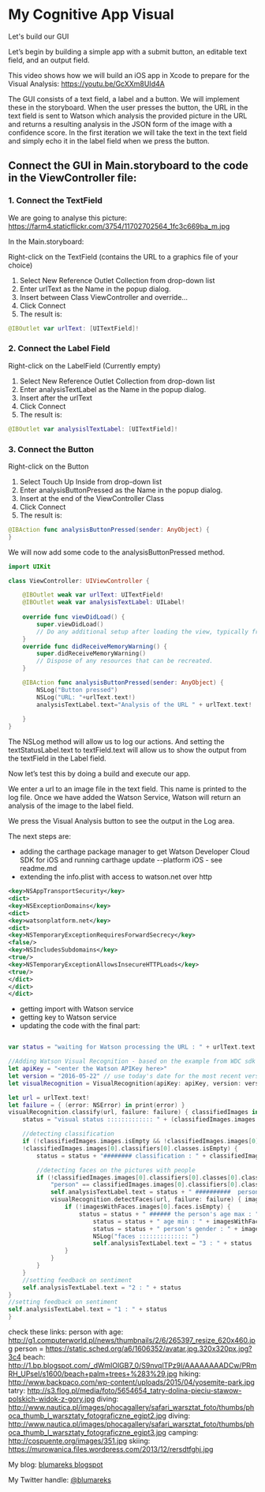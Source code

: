 # My Cognitive App Visual

Let's build our GUI

Let’s begin by building a simple app with a submit button, an editable text field, and an output field.

This video shows how we will build an iOS app in Xcode to prepare for the Visual Analysis: https://youtu.be/GcXXm8UId4A

The GUI consists of a text field, a label and a button.  We will implement these in the storyboard.
When the user presses the button, the URL in the text field is sent to Watson which analysis the provided picture in the URL and returns a resulting analysis  in the JSON form of the image with a confidence score.
In the first iteration we will take the text in the text field and simply echo it in the label field when we press the button.

## Connect the GUI in Main.storyboard to the code in the ViewController file:

### 1. Connect the TextField
We are going to analyse this picture:
https://farm4.staticflickr.com/3754/11702702564_1fc3c669ba_m.jpg

In the Main.storyboard:

Right-click on the TextField (contains the URL to a graphics file of your choice)
1.	Select New Reference Outlet Collection from drop-down list
2.	Enter urlText as the Name  in the popup dialog.
3.	Insert between Class ViewController and override… 
4.	Click Connect
5.	The result is: 
```swift
@IBOutlet var urlText: [UITextField]!
```

### 2. Connect the Label Field

Right-click on the LabelField (Currently empty)
1.	Select New Reference Outlet Collection from drop-down list
2.	Enter analysisTextLabel as the Name  in the popup dialog.
3.	Insert after the urlText  
4.	Click Connect
5.	The result is: 
```swift
@IBOutlet var analysislTextLabel: [UITextField]!
```

### 3. Connect the Button
Right-click on the Button 
1.	Select Touch Up Inside from drop-down list
2.	Enter analysisButtonPressed as the Name  in the popup dialog.
3.	Insert at the end of the  ViewController Class
4.	Click Connect
5.	The result is: 
```swift
@IBAction func analysisButtonPressed(sender: AnyObject) {            
}
```

We will now add some code to the analysisButtonPressed method.
```swift
import UIKit

class ViewController: UIViewController {

    @IBOutlet weak var urlText: UITextField!
    @IBOutlet weak var analysisTextLabel: UILabel!
    
    override func viewDidLoad() {
        super.viewDidLoad()
        // Do any additional setup after loading the view, typically from a nib.
    }
    override func didReceiveMemoryWarning() {
        super.didReceiveMemoryWarning()
        // Dispose of any resources that can be recreated.
    }

    @IBAction func analysisButtonPressed(sender: AnyObject) {
        NSLog("Button pressed")
        NSLog("URL: "+urlText.text!)
        analysisTextLabel.text="Analysis of the URL " + urlText.text!
        
    }
}
```

The NSLog method will allow us to log our actions. And setting the textStatusLabel.text to textField.text will allow us to show the output from the textField in the Label field.

Now let’s test this by doing a build and execute our app.

We enter a url to an image file in the text field. This name is printed to the log file. Once we have added the Watson Service, Watson will return an analysis of the image to the label field.

We press the Visual Analysis button to see the output in the Log area.

The next steps are:
- adding the carthage package manager to get Watson Developer Cloud SDK for iOS and running carthage update --platform iOS - see readme.md
- extending the info.plist with access to watson.net over http
```xml
<key>NSAppTransportSecurity</key>
<dict>
<key>NSExceptionDomains</key>
<dict>
<key>watsonplatform.net</key>
<dict>
<key>NSTemporaryExceptionRequiresForwardSecrecy</key>
<false/>
<key>NSIncludesSubdomains</key>
<true/>
<key>NSTemporaryExceptionAllowsInsecureHTTPLoads</key>
<true/>
</dict>
</dict>
</dict>
```
- getting import with Watson service
- getting key to Watson service
- updating the code with the final part:
```swift

var status = "waiting for Watson processing the URL : " + urlText.text!

//Adding Watson Visual Recognition - based on the example from WDC sdk iOS
let apiKey = "<enter the Watson APIKey here>"
let version = "2016-05-22" // use today's date for the most recent version
let visualRecognition = VisualRecognition(apiKey: apiKey, version: version)

let url = urlText.text!
let failure = { (error: NSError) in print(error) }
visualRecognition.classify(url, failure: failure) { classifiedImages in
    status = "visual status ::::::::::::: " + (classifiedImages.images.description)

    //detecting classification
    if (!classifiedImages.images.isEmpty && !classifiedImages.images[0].classifiers.isEmpty &&
    !classifiedImages.images[0].classifiers[0].classes.isEmpty) {
        status = status + "######## classification : " + classifiedImages.images[0].classifiers[0].classes[0].classification

        //detecting faces on the pictures with people
        if (!classifiedImages.images[0].classifiers[0].classes[0].classification.isEmpty &&
            "person" == classifiedImages.images[0].classifiers[0].classes[0].classification) {
            self.analysisTextLabel.text = status + " ##########  person found ###########"
            visualRecognition.detectFaces(url, failure: failure) { imagesWithFaces in
                if (!imagesWithFaces.images[0].faces.isEmpty) {
                    status = status + " ###### the person's age max : " + imagesWithFaces.images[0].faces[0].age.max.description
                        status = status + " age min : " + imagesWithFaces.images[0].faces[0].age.min.description
                        status = status + " person's gender : " + imagesWithFaces.images[0].faces[0].gender.gender
                        NSLog("faces :::::::::::::: ")
                        self.analysisTextLabel.text = "3 : " + status
                }
            }
        }
    }
    //setting feedback on sentiment
    self.analysisTextLabel.text = "2 : " + status
}
//setting feedback on sentiment
self.analysisTextLabel.text = "1 : " + status
}

```

check these links:
person with age: http://g1.computerworld.pl/news/thumbnails/2/6/265397_resize_620x460.jpg
person = https://static.sched.org/a6/1606352/avatar.jpg.320x320px.jpg?3c4
beach: http://1.bp.blogspot.com/_dWmIOlGB7_0/S9nvqlTPz9I/AAAAAAAADCw/PRmRH_UPseI/s1600/beach+palm+trees+%283%29.jpg
hiking: http://www.backpaco.com/wp-content/uploads/2015/04/yosemite-park.jpg
tatry: http://s3.flog.pl/media/foto/5654654_tatry-dolina-pieciu-stawow-polskich-widok-z-gory.jpg
diving: http://www.nautica.pl/images/phocagallery/safari_warsztat_foto/thumbs/phoca_thumb_l_warsztaty_fotograficzne_egipt2.jpg
diving: http://www.nautica.pl/images/phocagallery/safari_warsztat_foto/thumbs/phoca_thumb_l_warsztaty_fotograficzne_egipt3.jpg
camping: http://cospuente.org/images/351.jpg
skiing: https://murowanica.files.wordpress.com/2013/12/rersdtfghj.jpg


My blog: [blumareks blogspot](http://blumareks.blogspot.com/2016/03/blue-reporter-v21-gets-cognitive-in.html)

My Twitter handle: [@blumareks](https://twitter.com/blumareks)
